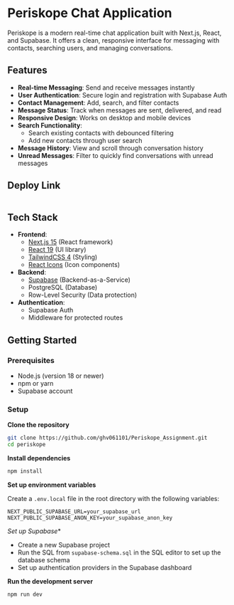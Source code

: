 
# Periskope Chat Application
Periskope is a modern real-time chat application built with Next.js, React, and Supabase. 
It offers a clean, responsive interface for messaging with contacts, searching users, and managing conversations.

## Features
- **Real-time Messaging**: Send and receive messages instantly
- **User Authentication**: Secure login and registration with Supabase Auth
- **Contact Management**: Add, search, and filter contacts
- **Message Status**: Track when messages are sent, delivered, and read
- **Responsive Design**: Works on desktop and mobile devices
- **Search Functionality**: 
  - Search existing contacts with debounced filtering
  - Add new contacts through user search
- **Message History**: View and scroll through conversation history
- **Unread Messages**: Filter to quickly find conversations with unread messages
## Deploy Link
```

```

## Tech Stack
- **Frontend**:
  - [Next.js 15](https://nextjs.org/) (React framework)
  - [React 19](https://react.dev/) (UI library)
  - [TailwindCSS 4](https://tailwindcss.com/) (Styling)
  - [React Icons](https://react-icons.github.io/react-icons/) (Icon components)
- **Backend**:
  - [Supabase](https://supabase.com/) (Backend-as-a-Service)
  - PostgreSQL (Database)
  - Row-Level Security (Data protection)  
- **Authentication**:
  - Supabase Auth
  - Middleware for protected routes   
    
## Getting Started

### Prerequisites

- Node.js (version 18 or newer)
- npm or yarn
- Supabase account

### Setup
**Clone the repository**

```bash
git clone https://github.com/ghv061101/Periskope_Assignment.git
cd periskope
```
**Install dependencies**

```bash
npm install
```

**Set up environment variables**

Create a `.env.local` file in the root directory with the following variables:

```
NEXT_PUBLIC_SUPABASE_URL=your_supabase_url
NEXT_PUBLIC_SUPABASE_ANON_KEY=your_supabase_anon_key
```
      
*Set up Supabase**

- Create a new Supabase project
- Run the SQL from `supabase-schema.sql` in the SQL editor to set up the database schema
- Set up authentication providers in the Supabase dashboard

**Run the development server**

```bash
npm run dev
```
